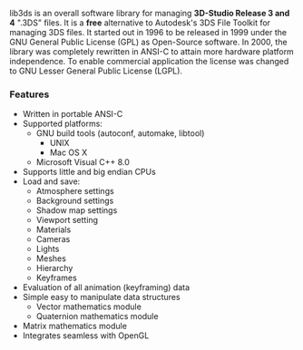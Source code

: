 lib3ds is an overall software library for managing **3D-Studio Release 3 and 4** ".3DS" files. It is a **free** alternative to Autodesk's 3DS File Toolkit for managing 3DS files. It started out in 1996 to be released in 1999 under the GNU General Public License (GPL) as Open-Source software. In 2000, the library was completely rewritten in ANSI-C to attain more hardware platform independence. To enable commercial application the license was changed to GNU Lesser General Public License (LGPL).

### Features ###

  * Written in portable ANSI-C
  * Supported platforms:
    * GNU build tools (autoconf, automake, libtool)
      * UNIX
      * Mac OS X
    * Microsoft Visual C++ 8.0
  * Supports little and big endian CPUs
  * Load and save:
    * Atmosphere settings
    * Background settings
    * Shadow map settings
    * Viewport setting
    * Materials
    * Cameras
    * Lights
    * Meshes
    * Hierarchy
    * Keyframes
  * Evaluation of all animation (keyframing) data
  * Simple easy to manipulate data structures
    * Vector mathematics module
    * Quaternion mathematics module
  * Matrix mathematics module
  * Integrates seamless with OpenGL